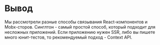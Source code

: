 # Вывод

Мы рассмотрели разные способы связывания React-компонентов и Mobx-сторов. Синглтон - самый простой способ, который подходит для несложных приложений. Если приложению нужен SSR, либо вы пишете много юнит-тестов, то рекомендуемый подход - Context API. 
